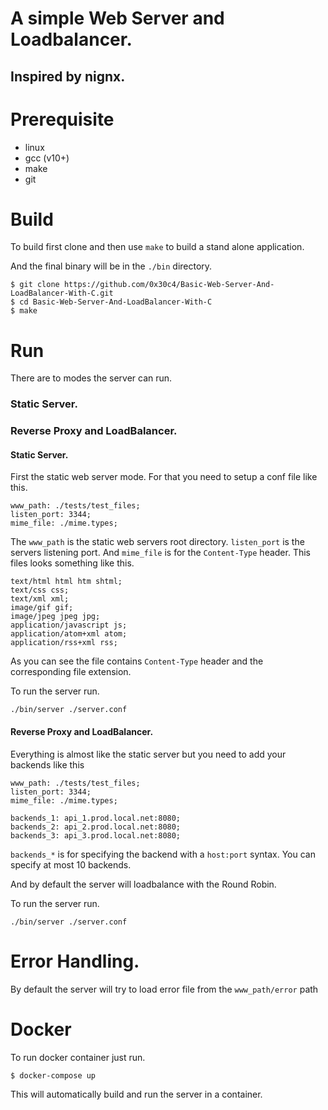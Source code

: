 # A simple Web Server and Loadbalancer.
## Inspired by nignx.

# Prerequisite

* linux
* gcc (v10+)
* make
* git

# Build 

To build first clone and then use ```make``` to build a stand alone application.

And the final binary will be in the ```./bin``` directory.

```
$ git clone https://github.com/0x30c4/Basic-Web-Server-And-LoadBalancer-With-C.git 
$ cd Basic-Web-Server-And-LoadBalancer-With-C
$ make
```

# Run

There are to modes the server can run. 

### Static Server.
### Reverse Proxy and LoadBalancer.

#### Static Server.
First the static web server mode. For that you need to setup a conf file like this.

```
www_path: ./tests/test_files;
listen_port: 3344;
mime_file: ./mime.types;
```

The ```www_path``` is the static web servers root directory.
```listen_port``` is the servers listening port.
And ```mime_file``` is for the ```Content-Type``` header. This files looks something like this.

```
text/html html htm shtml;
text/css css;
text/xml xml;
image/gif gif;
image/jpeg jpeg jpg;
application/javascript js;
application/atom+xml atom;
application/rss+xml rss;
```
As you can see the file contains ```Content-Type``` header and the corresponding file extension.

To run the server run.

```
./bin/server ./server.conf
```

#### Reverse Proxy and LoadBalancer.

Everything is almost like the static server but you need to add your backends like this

```
www_path: ./tests/test_files;
listen_port: 3344;
mime_file: ./mime.types;

backends_1: api_1.prod.local.net:8080;
backends_2: api_2.prod.local.net:8080;
backends_3: api_3.prod.local.net:8080;
```

```backends_*``` is for specifying the backend with a ```host:port``` syntax.
You can specify at most 10 backends.

And by default the server will loadbalance with the Round Robin.

To run the server run.

```
./bin/server ./server.conf
```

# Error Handling.
By default the server will try to load error file from the ```www_path/error``` path


# Docker

To run docker container just run.

```
$ docker-compose up
```
This will automatically build and run the server in a container.
